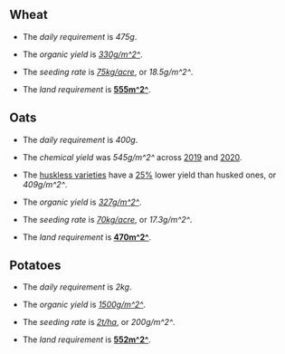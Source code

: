 ## Wheat

- The *daily requirement* is *475g*.

- The *organic yield* is [*330g/m^2^*](https://academic.oup.com/bioscience/article/55/10/820/274240).

- The *seeding rate* is [*75kg/acre*](https://www.cotswoldseeds.com/species/105/wheat),
  or *18.5g/m^2^*.

- The *land requirement* is [**555m^2^**](/notes/land-estimation).

## Oats

- The *daily requirement* is *400g*.

- The *chemical yield* was *545g/m^2^* across [2019](https://assets.publishing.service.gov.uk/government/uploads/system/uploads/attachment_data/file/868943/structure-jun2019prov-UK-28feb20.pdf)
  and [2020](https://assets.publishing.service.gov.uk/government/uploads/system/uploads/attachment_data/file/946161/structure-jun2020final-uk-22dec20.pdf).

- The [huskless varieties](https://en.wikipedia.org/wiki/Avena_nuda)
  have a [25%](https://www.premiumcrops.com/spring-naked-oats.html)
  lower yield than husked ones, or *409g/m^2^*.

- The *organic yield* is [*327g/m^2^*](/notes/land-estimation).

- The *seeding rate* is [*70kg/acre*](https://www.cotswoldseeds.com/species/106/oats),
  or *17.3g/m^2^*.

- The *land requirement* is [**470m^2^**](/notes/land-estimation).

## Potatoes

- The *daily requirement* is *2kg*.

- The *organic yield* is [*1500g/m^2^*](https://www.organicresearchcentre.com/manage/authincludes/article_uploads/Potato_guide_ORC_Download.pdf).

- The *seeding rate* is [*2t/ha*](https://wikifarmer.com/potato-planting-seeding-rate-and-plant-spacing/),
  or *200g/m^2^*.

- The *land requirement* is [**552m^2^**](/notes/land-estimation).
